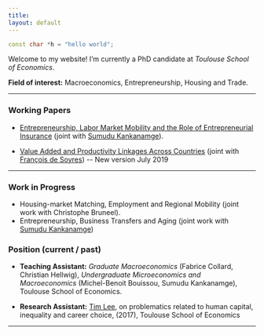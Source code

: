 ```yaml
---
title: 
layout: default
---
```


```c++
const char *h = "hello world";
```
Welcome to my website! I’m currently a PhD candidate at *Toulouse School of Economics*. 

**Field of interest:** Macroeconomics, Entrepreneurship, Housing and Trade.

* * *

### Working Papers

*   [Entrepreneurship, Labor Market Mobility and the Role of Entrepreneurial Insurance](http://agaillard.eu/projects/ELMM/) (joint with [Sumudu Kankanamge](http://kankanamge.free.fr/)).

*   [Value Added and Productivity Linkages Across Countries](http://agaillard.eu/projects/TCP/) (joint with [François de Soyres](https://sites.google.com/site/francoisdesoyres/research)) -- New version July 2019

* * *

### Work in Progress

*   Housing-market Matching, Employment and Regional Mobility (joint work with Christophe Bruneel).
*   Entrepreneurship, Business Transfers and Aging (joint work with [Sumudu Kankanamge](http://kankanamge.free.fr/))


### Position (current / past)

*   **Teaching Assistant:** _Graduate Macroeconomics_ (Fabrice Collard, Christian Hellwig), _Undergraduate Microeconomics and Macroeconomics_ (Michel-Benoit Bouissou, Sumudu Kankanamge), Toulouse School of Economics.

*   **Research Assistant:** [Tim Lee](http://www.syleetim.net), on problematics related to human capital, inequality and career choice, (2017), Toulouse School of Economics

* * * 
